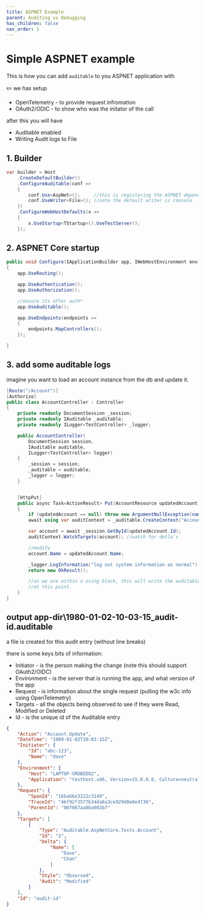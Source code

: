 ```yaml
---
title: ASPNET Example
parent: Auditing vs Debugging
has_children: false
nav_order: 1
---
```


# Simple ASPNET example

This is how you can add `auditable` to you ASPNET application with 

:pencil2: we has setup

- OpenTelemetry - to provide request infromation
- OAuth2/ODIC - to show who was the initator of the call
 

after this you will have 

- Auditable enabled
- Writing Audit logs to File

## 1. Builder

```csharp
var builder = Host
    .CreateDefaultBuilder()
    .ConfigureAuditable(conf =>
    {
        conf.Use<AspNet>();     //this is registering the ASPNET dependencies
        conf.UseWriter<File>(); //note the default writer is console
    })
    .ConfigureWebHostDefaults(x =>
    {
        x.UseStartup<TStartup>().UseTestServer();
    });
```

## 2. ASPNET Core startup

```csharp
public void Configure(IApplicationBuilder app, IWebHostEnvironment env)
{
    app.UseRouting();

    app.UseAuthentication();
    app.UseAuthorization();

    //ensure its after auth*
    app.UseAuditable();

    app.UseEndpoints(endpoints =>
    {
        endpoints.MapControllers();
    });

}
```

## 3. add some auditable logs

imagine you want to load an account instance from the db and update it.

```csharp
[Route("/Account")]
[Authorize]
public class AccountController : Controller
{
    private readonly DocumentSession _session;
    private readonly IAuditable _auditable;
    private readonly ILogger<TestController> _logger;

    public AccountController(
        DocumentSession session,
        IAuditable auditable,
        ILogger<TestController> logger)
    {
        _session = session;
        _auditable = auditable;
        _logger = logger;
    }


    [HttpPut]
    public async Task<ActionResult> Put(AccountResource updatedAccount)
    {
        if (updatedAccount == null) throw new ArgumentNullException(nameof(updatedAccount));
        await using var auditContext = _auditable.CreateContext("Account.Update");

        var account = await _session.GetById(updatedAccount.Id);
        auditContext.WatchTargets(account); //watch for detla's

        //modify
        account.Name = updatedAccount.Name;

        _logger.LogInformation("log out system information as normal");
        return new OkResult();

        //as we are within a using block, this will write the auditable entry
        //at this point.
    }
}
```

## output app-dir\1980-01-02-10-03-15_audit-id.auditable

a file is created for this audit entry (without line breaks)

there is some keys bits of information:

- Initiator - is the person making the change (note this should support OAuth2/OIDC)
- Environment - is the server that is running the app, and what version of the app
- Request - is information about the single request (pulling the w3c info using OpenTelemetry)
- Targets - all the objects being observed to see if they were Read, Modified or Deleted
- Id - is the unique id of the Auditable entry

```json
{
    "Action": "Account.Update",
    "DateTime": "1980-01-02T10:03:15Z",
    "Initiator": {
        "Id": "abc-123",
        "Name": "dave"
    },
    "Environment": {
        "Host": "LAPTOP-VRDBEDO2",
        "Application": "testhost.x86, Version=15.0.0.0, Culture=neutral, PublicKeyToken=b03f5f7f11d50a3a"
    },
    "Request": {
        "SpanId": "16ba66e3222c3149",
        "TraceId": "4bf92f3577b34da6a3ce929d0e0e4736",
        "ParentId": "00f067aa0ba902b7"
    },
    "Targets": [
        {
            "Type": "Auditable.AspNetCore.Tests.Account",
            "Id": "2",
            "Delta": {
                "Name": [
                    "Dave",
                    "Chan"
                ]
            },
            "Style": "Observed",
            "Audit": "Modified"
        }
    ],
    "Id": "audit-id"
}
```
